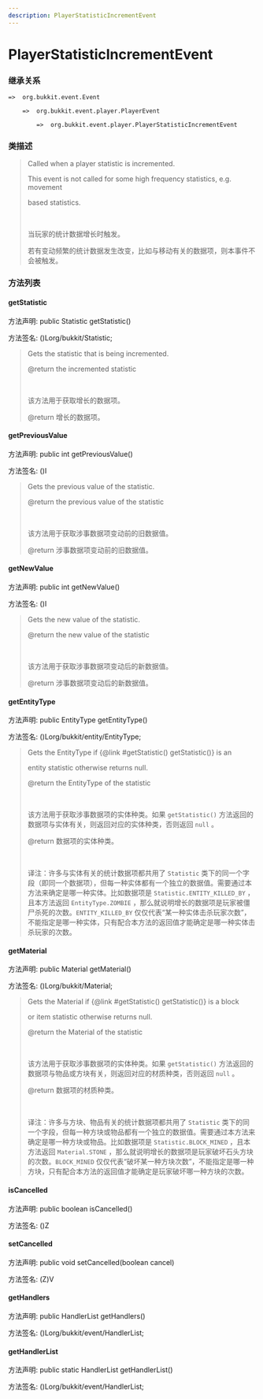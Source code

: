 ```yaml
---
description: PlayerStatisticIncrementEvent
---
```


# PlayerStatisticIncrementEvent

### 继承关系

    =>  org.bukkit.event.Event

        =>  org.bukkit.event.player.PlayerEvent

            =>  org.bukkit.event.player.PlayerStatisticIncrementEvent

### 类描述

> Called when a player statistic is incremented.
> 
> This event is not called for some high frequency statistics, e.g. movement
> 
> based statistics.
> 
> <br>
> 
> 当玩家的统计数据增长时触发。
> 
> 若有变动频繁的统计数据发生改变，比如与移动有关的数据项，则本事件不会被触发。

### 方法列表

#### getStatistic

方法声明: public Statistic getStatistic()

方法签名: ()Lorg/bukkit/Statistic;

> Gets the statistic that is being incremented.
> 
> @return the incremented statistic
> 
> <br>
> 
> 该方法用于获取增长的数据项。
> 
> @return 增长的数据项。

#### getPreviousValue

方法声明: public int getPreviousValue()

方法签名: ()I

> Gets the previous value of the statistic.
> 
> @return the previous value of the statistic
> 
> <br>
> 
> 该方法用于获取涉事数据项变动前的旧数据值。
> 
> @return 涉事数据项变动前的旧数据值。

#### getNewValue

方法声明: public int getNewValue()

方法签名: ()I

> Gets the new value of the statistic.
> 
> @return the new value of the statistic
> 
> <br>
> 
> 该方法用于获取涉事数据项变动后的新数据值。
> 
> @return 涉事数据项变动后的新数据值。

#### getEntityType

方法声明: public EntityType getEntityType()

方法签名: ()Lorg/bukkit/entity/EntityType;

> Gets the EntityType if {@link #getStatistic() getStatistic()} is an
> 
> entity statistic otherwise returns null.
> 
> @return the EntityType of the statistic
> 
> <br>
> 
> 该方法用于获取涉事数据项的实体种类。如果 `getStatistic()` 方法返回的数据项与实体有关，则返回对应的实体种类，否则返回 `null` 。
> 
> @return 数据项的实体种类。
> 
> <br>
> 
> 译注：许多与实体有关的统计数据项都共用了 `Statistic` 类下的同一个字段（即同一个数据项），但每一种实体都有一个独立的数据值。需要通过本方法来确定是哪一种实体。比如数据项是 `Statistic.ENTITY_KILLED_BY` ，且本方法返回 `EntityType.ZOMBIE` ，那么就说明增长的数据项是玩家被僵尸杀死的次数。`ENTITY_KILLED_BY` 仅仅代表“某一种实体击杀玩家次数”，不能指定是哪一种实体，只有配合本方法的返回值才能确定是哪一种实体击杀玩家的次数。

#### getMaterial

方法声明: public Material getMaterial()

方法签名: ()Lorg/bukkit/Material;

> Gets the Material if {@link #getStatistic() getStatistic()} is a block
> 
> or item statistic otherwise returns null.
> 
> @return the Material of the statistic
> 
> <br>
> 
> 该方法用于获取涉事数据项的实体种类。如果 `getStatistic()` 方法返回的数据项与物品或方块有关，则返回对应的材质种类，否则返回 `null` 。
> 
> @return 数据项的材质种类。
> 
> <br>
> 
> 译注：许多与方块、物品有关的统计数据项都共用了 `Statistic` 类下的同一个字段，但每一种方块或物品都有一个独立的数据值。需要通过本方法来确定是哪一种方块或物品。比如数据项是 `Statistic.BLOCK_MINED` ，且本方法返回 `Material.STONE` ，那么就说明增长的数据项是玩家破坏石头方块的次数。`BLOCK_MINED` 仅仅代表“破坏某一种方块次数”，不能指定是哪一种方块，只有配合本方法的返回值才能确定是玩家破坏哪一种方块的次数。

#### isCancelled

方法声明: public boolean isCancelled()

方法签名: ()Z

#### setCancelled

方法声明: public void setCancelled(boolean cancel)

方法签名: (Z)V

#### getHandlers

方法声明: public HandlerList getHandlers()

方法签名: ()Lorg/bukkit/event/HandlerList;

#### getHandlerList

方法声明: public static HandlerList getHandlerList()

方法签名: ()Lorg/bukkit/event/HandlerList;